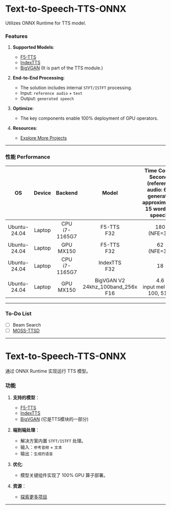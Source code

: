 # Text-to-Speech-TTS-ONNX
   Utilizes ONNX Runtime for TTS model. 
### Features  
1. **Supported Models**:  
   - [F5-TTS](https://github.com/SWivid/F5-TTS)
   - [IndexTTS](https://github.com/index-tts/index-tts)
   - [BigVGAN](https://github.com/NVIDIA/BigVGAN) (It is part of the TTS module.)

2. **End-to-End Processing**:  
   - The solution includes internal `STFT/ISTFT` processing.  
   - Input: `reference audio` + `text`  
   - Output: `generated speech`  

3. **Optimize**:  
   - The key components enable 100% deployment of GPU operators. 

4. **Resources**:  
   - [Explore More Projects](https://github.com/DakeQQ?tab=repositories)  

---

### 性能 Performance  
| OS           | Device       | Backend           | Model               | Time Cost in Seconds <br> (reference audio: 6s / generates approximately 15 words of speech) |
|:------------:|:------------:|:-----------------:|:-------------------:|:-------------------------------------------------------------------------:|
| Ubuntu-24.04 | Laptop       | CPU <br> i7-1165G7 | F5-TTS<br>F32      |        180 <br> (NFE=32)                                                  |
| Ubuntu-24.04 | Laptop       | GPU <br> MX150     | F5-TTS<br>F32      |        62 <br> (NFE=32)                                                   |
| Ubuntu-24.04 | Laptop       | CPU <br> i7-1165G7 | IndexTTS<br>F32    |        18                                                                 |
| Ubuntu-24.04 | Laptop       | GPU <br> MX150     | BigVGAN V2 24khz_100band_256x <br>F16    |        4.6 <br> input mel = (1, 100, 512)           |

---

### To-Do List  
- [ ] Beam Search
- [ ] [MOSS-TTSD](https://github.com/OpenMOSS/MOSS-TTSD)
---

# Text-to-Speech-TTS-ONNX
通过 ONNX Runtime 实现运行 TTS 模型。

### 功能  
1. **支持的模型**：  
   - [F5-TTS](https://github.com/SWivid/F5-TTS)
   - [IndexTTS](https://github.com/index-tts/index-tts)
   - [BigVGAN](https://github.com/NVIDIA/BigVGAN) (它是TTS模块的一部分)

2. **端到端处理**：  
   - 解决方案内置 `STFT/ISTFT` 处理。  
   - 输入：`参考音频` + `文本`  
   - 输出：`生成的语音`
     
3. **优化**:  
   - 模型关键组件实现了 100% GPU 算子部署。
     
4. **资源**：  
   - [探索更多项目](https://github.com/DakeQQ?tab=repositories)  
---
